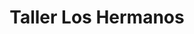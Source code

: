 ---
title: "Taller Los Hermanos"
url: /ciudad-autonoma-de-buenos-aires/taller-los-hermanos/
shop: Autowerkstatt
---